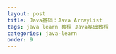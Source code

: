 ```yaml
---
layout: post
title: Java基础：Java ArrayList
tags: java learn 教程 Java基础教程
categories: java-learn
order: 9
---
```

